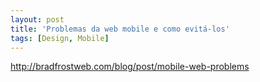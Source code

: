 ```yaml
---
layout: post
title: 'Problemas da web mobile e como evitá-los'
tags: [Design, Mobile]
---
```


<http://bradfrostweb.com/blog/post/mobile-web-problems>
